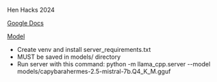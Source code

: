 Hen Hacks 2024

[Google Docs](https://docs.google.com/document/d/1rpS6eoXiWS2pz4CO6Unv7P4owfa87kCua4z94uJKJ1U/edit)

[Model](https://huggingface.co/TheBloke/CapybaraHermes-2.5-Mistral-7B-GGUF)
- Create venv and install server_requirements.txt
- MUST be saved in models/ directory
- Run server with this command: python -m llama_cpp.server --model models/capybarahermes-2.5-mistral-7b.Q4_K_M.gguf
